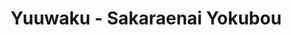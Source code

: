 --- 
title: "Yuuwaku - Sakaraenai Yokubou"
publishdate: "2019-3-18T16:48:46+02:00"
src: "https://365manga.net/manga/yuuwaku-sakaraenai-yokubou"
image: "https://data.365manga.net/images/thumbnails/24600-yuuwaku-sakaraenai-yokubou.jpg"
description: "1) Teach Me More by SHINJO Mayu On her way home from school, Hina is attacked by a pervert on the train! She's too embarrassed to raise her voice, but - she's saved by Kyousuke!? Kyousuke is the hottest guy around, and there's not a single girl who doesn't want him. He pulls Hina off the train, and then... he does more things to Hina than the pervert on the…"
---